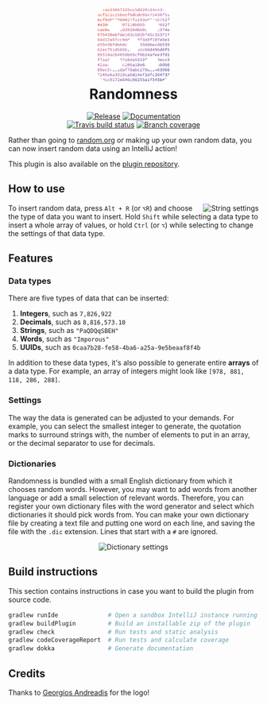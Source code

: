 <h1 align="center">
<img src=".github/logo.png" width="150"/>
<br/>
Randomness
</h1>

<p align="center">
    <a href="https://plugins.jetbrains.com/plugin/9836-randomness"><img src="https://img.shields.io/github/release/FWDekker/intellij-randomness.svg?style=for-the-badge" alt="Release" /></a>
    <a href="https://fwdekker.github.io/intellij-randomness/"><img src="https://img.shields.io/badge/documentation-ready-blue.svg?style=for-the-badge" alt="Documentation" /></a>
    <br />
    <a href="https://travis-ci.org/FWDekker/intellij-randomness"><img src="https://img.shields.io/travis/FWDekker/intellij-randomness/master.svg?style=for-the-badge" alt="Travis build status" /></a>
    <a href="https://codecov.io/gh/FWDekker/intellij-randomness"><img src="https://img.shields.io/codecov/c/github/FWDekker/intellij-randomness.svg?style=for-the-badge" alt="Branch coverage" /></a>
</p>

Rather than going to [random.org](https://www.random.org/) or making up your own random data, you can now insert random data using an IntelliJ action!

This plugin is also available on the [plugin repository](https://plugins.jetbrains.com/plugin/9836-randomness).


## How to use
<img align="right" src="https://user-images.githubusercontent.com/13442533/39729805-1fae32ce-525e-11e8-9c4e-b59e16fc8ad6.PNG" alt="String settings" />

To insert random data, press `Alt + R` (or `⌥R`) and choose the type of data you want to insert. Hold `Shift` while selecting a data type to insert a whole array of values, or hold `Ctrl` (or `⌥`) while selecting to change the settings of that data type.


## Features
### Data types
There are five types of data that can be inserted:
1. **Integers**, such as `7,826,922`
2. **Decimals**, such as `8,816,573.10`
3. **Strings**, such as `"PaQDQqSBEH"`
4. **Words**, such as `"Imporous"`
5. **UUIDs**, such as `0caa7b28-fe58-4ba6-a25a-9e5beaaf8f4b`

In addition to these data types, it's also possible to generate entire **arrays** of a data type. For example, an array of integers might look like `[978, 881, 118, 286, 288]`.

### Settings
The way the data is generated can be adjusted to your demands. For example, you can select the smallest integer to generate, the quotation marks to surround strings with, the number of elements to put in an array, or the decimal separator to use for decimals.

### Dictionaries
Randomness is bundled with a small English dictionary from which it chooses random words. However, you may want to add words from another language or add a small selection of relevant words. Therefore, you can register your own dictionary files with the word generator and select which dictionaries it should pick words from. You can make your own dictionary file by creating a text file and putting one word on each line, and saving the file with the `.dic` extension. Lines that start with a `#` are ignored.

<p align="center"><img src="https://user-images.githubusercontent.com/13442533/39729579-feef0dd4-525c-11e8-8a79-e51cb2d75bfc.PNG" alt="Dictionary settings" /></p>


## Build instructions
This section contains instructions in case you want to build the plugin from source code.

```bash
gradlew runIde              # Open a sandbox IntelliJ instance running the plugin
gradlew buildPlugin         # Build an installable zip of the plugin
gradlew check               # Run tests and static analysis
gradlew codeCoverageReport  # Run tests and calculate coverage
gradlew dokka               # Generate documentation
```


## Credits
Thanks to [Georgios Andreadis](https://github.com/gandreadis) for the logo!
